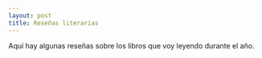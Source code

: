 ```yaml
---
layout: post
title: Reseñas literarias
---
```

Aquí hay algunas reseñas sobre los libros que voy leyendo durante el año.
